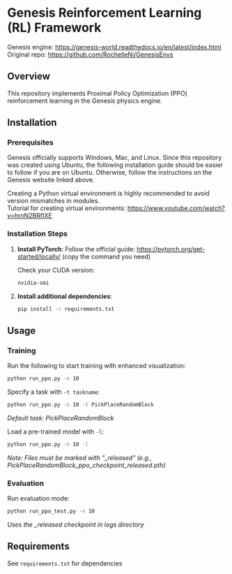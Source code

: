 # Genesis Reinforcement Learning (RL) Framework

Genesis engine: https://genesis-world.readthedocs.io/en/latest/index.html
Original repo: https://github.com/RochelleNi/GenesisEnvs

## Overview

This repository implements Proximal Policy Optimization (PPO) reinforcement learning in the Genesis physics engine.

## Installation

### Prerequisites

Genesis officially supports Windows, Mac, and Linux. Since this repository was created using Ubuntu, the following installation guide should be easier to follow if you are on Ubuntu. Otherwise, follow the instructions on the Genesis website linked above.

Creating a Python virtual environment is highly recommended to avoid version mismatches in modules.  
Tutorial for creating virtual environments: https://www.youtube.com/watch?v=hrnN2BRfIXE

### Installation Steps

1. **Install PyTorch**:
   Follow the official guide: https://pytorch.org/get-started/locally/ (copy the command you need)
   
   Check your CUDA version:
   ```bash
   nvidia-smi
   ```

2. **Install additional dependencies**:
   ```bash
   pip install -r requirements.txt
   ```

## Usage

### Training

Run the following to start training with enhanced visualization:
```bash
python run_ppo.py -n 10
```

Specify a task with `-t taskname`:
```bash
python run_ppo.py -n 10 -t PickPlaceRandomBlock
```
*Default task: PickPlaceRandomBlock*

Load a pre-trained model with `-l`:
```bash
python run_ppo.py -n 10 -l
```
*Note: Files must be marked with "_released" (e.g., PickPlaceRandomBlock_ppo_checkpoint_released.pth)*

### Evaluation

Run evaluation mode:
```bash
python run_ppo_test.py -n 10
```
*Uses the _released checkpoint in logs directory*

## Requirements

See `requirements.txt` for dependencies
